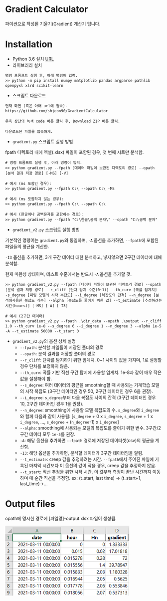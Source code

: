 Gradient Calculator
==
파이썬으로 작성된 기울기(Gradient) 계산기 입니다.

Installation
==
* Python 3.6 설치 [URL](https://www.python.org/downloads/release/python-368/)
* 라이브러리 설치
```
명령 프롬프트 실행 후, 아래 명령어 입력.
>> python -m pip install numpy matplotlib pandas argparse pathlib openpyxl xlrd scikit-learn
```
* 스크립트 다운로드
```
현재 화면 (혹은 아래 url에 접속).
https://github.com/shjeon90/GradientCalculator

우측 상단의 녹색 code 버튼 클릭 후, Download ZIP 버튼 클릭.

다운로드된 파일을 압축해제.
```
* `gradient.py` 스크립트 실행 방법

fpath 디렉토리 내에 엑셀(.xlsx) 파일이 포함된 경우, 첫 번째 시트만 분석함.
```shell
# 명령 프롬프트 실행 후, 아래 명령어 입력.
>> python gradient.py --fpath [데이터 파일이 보관된 디렉토리 경로] --opath [분석 결과 저장 경로] [-MS] [-V]

# 예시 (ms 포함인 경우):
>> python gradient.py --fpath C:\ --opath C:\ -MS

# 예시 (ms 포함하지 않는 경우):
>> python gradient.py --fpath C:\ --opath C:\ 

# 예시 (한글이나 공백문자를 포함하는 경로):
>> python gradient.py --fpath "C:\한글\공백 문자\" --opath "C:\공백 문자"
```

* `gradient_v2.py` 스크립트 실행 방법

기본적인 명령어는 `gradient.py`와 동일하며, `-A` 옵션을 추가하면, `--fpath`에 포함된 파일들의 평균을 계산한.

`-I3` 옵션을 추가하면, 3개 구간 데이터 대한 분석하고, 넣지않으면 2구간 데이터에 대해 분석함. 

현재 미완성 상태이며, 테스트 수준에서는 반드시 `-A` 옵션을 추가할 것.
```shell
>> python gradient_v2.py --fpath [데이터 파일이 보관된 디렉토리 경로] --opath [분석 결과 저장 경로] --r_cliff [단차 탐지 수준(0~1)] --th_curv [곡률 임계치] --s_degree [피팅 모델의 시작 복잡도] --i_degree [복잡도의 간격] --n_degree [분석에사용한 복잡도 개수] --alpha [복잡도를 줄이기 위한 값] --t_estimate [추정하려는 시간(hours)] [-MS] [-A] [-I3]

# 예시 (2구간 데이터)
>> python gradient_v2.py --fpath .\dir_data --opath .\output --r_cliff 1.0 --th_curv 1e-8 --s_degree 6 --i_degree 1 --n_degree 3 --alpha 1e-5 -A --t_estimate 50000 --t_start 0
```

* `gradient_v2.py`의 옵션 상세 설명
  * `--fpath`: 분석할 파일들이 저장된 폴더의 경로
  * `--opath`: 분석 결과를 저장할 폴더의 경로
  * `--r_cliff`: 단차를 탐지하기 위한 임계치. 0~1 사이의 값을 가지며, 1로 설정할 경우 단차를 보정하지 않음.
  * `--th_curv`: 곡률 기반 직선 구간 탐지에 사용할 임계치. 1e-8과 같이 매우 작은 값을 설정해야 함.
  * `--s_degree`: 여러 데이터의 평균을 smoothing할 때 사용되는 기계학습 모델의 시작 복잡도 (3구간 데이터인 경우 50, 2구간 데이터인 경우 6을 권장).
  * `--i_degree`: `s_degree`부터 다음 복잡도 사이의 간격 (3구간 데이터인 경우 10, 2구간 데이터인 경우 1을 권장).
  * `--n_degree`: smoothing에 사용할 모델 복잡도의 수. `s_degree`와 `i_degree`와 함께 다음과 같이 사용됨: [`s_degree` + 0 x `i_degree`, `s_degree` + 1 x `i_degree`, ..., `s_degree` + (`n_degree`-1) x `i_degree`]
  * `--alpha`: smoothing에 사용되는 모델의 복잡도를 줄이기 위한 변수. 3구간/2구간 데이터 모두 `1e-5`를 권장.
  * `-A`: 해당 옵션을 추가하면 `--fpath` 경로에 저장된 데이터셋(csv)의 평균을 계산함.
  * `-I3`: 해당 옵션을 추가하면, 분석할 데이터가 3구간 데이터임을 알림.
  * `--t_estimate`: creep 값을 추정하려는 시간. `--fpath`에서 주어진 파일에 기록된 마지막 시간보다 이 옵션의 값이 작을 경우, creep 값을 추정하지 않음.
  * `--t_start`: 직선 추정을 위한 시작 시간. 이 값부터 측정이 끝난 시간까지 이동하며 매 순간 직선을 추정함. ex: (t_start, last time) -> (t_start+1, last_time)->... 

Output files
==
opath에 명시한 경로에 [파일명]-output.xlsx 파일이 생성됨.

![fig1](./figure/fig1.PNG)
